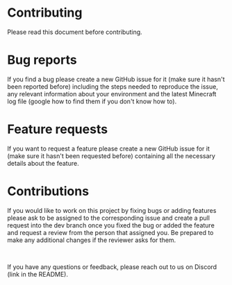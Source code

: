 # Contributing
Please read this document before contributing.

# Bug reports
If you find a bug please create a new GitHub issue for it (make sure it hasn't been reported before) including the steps needed to reproduce the issue, any relevant information about your environment and the latest Minecraft log file (google how to find them if you don't know how to).

# Feature requests
If you want to request a feature please create a new GitHub issue for it (make sure it hasn't been requested before) containing all the necessary details about the feature.

# Contributions
If you would like to work on this project by fixing bugs or adding features please ask to be assigned to the corresponding issue and create a pull request into the dev branch once you fixed the bug or added the feature and request a review from the person that assigned you. Be prepared to make any additional changes if the reviewer asks for them.

<br>

If you have any questions or feedback, please reach out to us on Discord (link in the README).
